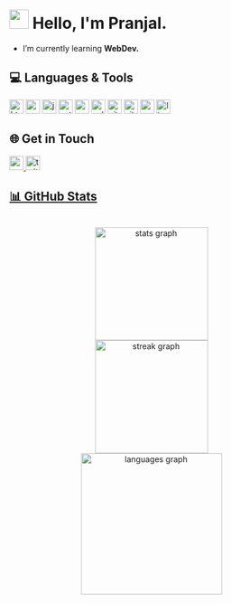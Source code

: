 # <img src="https://media.giphy.com/media/hvRJCLFzcasrR4ia7z/giphy.gif" width="34px"> Hello, I'm Pranjal.

- I’m currently learning **WebDev.**

## 💻 Languages & Tools

<div>
 <img src="https://img.shields.io/badge/HTML5-E34F26?logo=html5&logoColor=white&style=for-the-badge" height="25" alt="html5 logo"  />
<!--   <img width="12" /> -->
  <img src="https://img.shields.io/badge/CSS-1572B6?logo=css&logoColor=white&style=for-the-badge" height="25" alt="css logo"  />
<!--   <img width="12" /> -->
  <img src="https://img.shields.io/badge/JavaScript-F7DF1E?logo=javascript&logoColor=black&style=for-the-badge" height="25" alt="javascript logo"  />
  <img src="https://img.shields.io/badge/Python-3776AB?logo=python&logoColor=white&style=for-the-badge" height="25" alt="python logo"  />
  <img src="https://img.shields.io/badge/C-394aab?logo=c&logoColor=black&style=for-the-badge" height="25" alt="c logo"  />
  <img src="https://img.shields.io/badge/C++-00599C?logo=cplusplus&logoColor=white&style=for-the-badge" height="25" alt="cplusplus logo"  />
  <img src="https://img.shields.io/badge/Git-F05032?logo=git&logoColor=white&style=for-the-badge" height="25" alt="git logo"  />
  <img src="https://img.shields.io/badge/GitHub-181717?logo=github&logoColor=white&style=for-the-badge" height="25" alt="github logo"  />
  <img src="https://img.shields.io/badge/Visual Studio Code-007ACC?logo=visualstudiocode&logoColor=white&style=for-the-badge" height="25" alt="vscode logo"  />
  <img src="https://img.shields.io/badge/Linux-FCC624?logo=linux&logoColor=black&style=for-the-badge" height="25" alt="linux logo"  />
</div>

## 🌐 Get in Touch

<div>
  <a href="mailto:nishadpranjal450@.com" target="_blank">
    <img src="https://img.shields.io/static/v1?message=Gmail&logo=gmail&label=&color=D14836&logoColor=white&labelColor=&style=for-the-badge" height="25" alt="gmail logo"  />
  </a>
  <a href="https://twitter.com/Pranjal Nishad" target="_blank">
    <img src="https://img.shields.io/static/v1?message=Twitter&logo=twitter&label=&color=1DA1F2&logoColor=white&labelColor=&style=for-the-badge" height="25" alt="twitter logo"  />
  <!-- </a>
    <a href="https://www.linkedin.com/in/PranjalNishad/" target="_blank">
    <img src="https://img.shields.io/static/v1?message=LinkedIn&logo=linkedin&label=&color=0077B5&logoColor=white&labelColor=&style=for-the-badge" height="25" alt="linkedin logo"  />
  </a> -->
</div>

## 📊 GitHub Stats

<br clear="both">

<div align="center">
  <img src="https://github-readme-stats.vercel.app/api?username=PranjalNishad&hide_title=false&hide_rank=false&show_icons=true&include_all_commits=false&count_private=true&disable_animations=true&theme=tokyonight&locale=en&hide_border=true" height="200" alt="stats graph" /> <br>
 <img src="https://streak-stats.demolab.com?user=PranjalNishad&locale=en&mode=daily&theme=tokyonight&hide_border=true&border_radius=5" height="200" alt="streak graph" /> <br>
  <img src="https://github-readme-stats.vercel.app/api/top-langs?username=PranjalNishad&locale=en&hide_title=false&layout=compact&card_width=320&langs_count=5&theme=tokyonight&hide_border=true" height="250" alt="languages graph"  />
</div>

